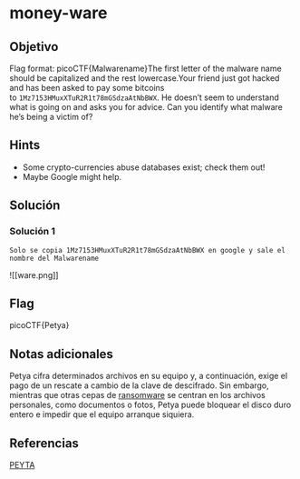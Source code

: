 # money-ware

## Objetivo

Flag format: picoCTF{Malwarename}The first letter of the malware name should be capitalized and the rest lowercase.Your friend just got hacked and has been asked to pay some bitcoins to `1Mz7153HMuxXTuR2R1t78mGSdzaAtNbBWX`. He doesn’t seem to understand what is going on and asks you for advice. Can you identify what malware he’s being a victim of?

## Hints

*  Some crypto-currencies abuse databases exist; check them out!
* Maybe Google might help.

## Solución

### Solución 1
```
Solo se copia 1Mz7153HMuxXTuR2R1t78mGSdzaAtNbBWX en google y sale el nombre del Malwarename
```
![[ware.png]]


## Flag

picoCTF{Petya} 

## Notas adicionales

Petya cifra determinados archivos en su equipo y, a continuación, exige el pago de un rescate a cambio de la clave de descifrado. Sin embargo, mientras que otras cepas de [ransomware](https://www.avast.com/es-es/c-what-is-ransomware) se centran en los archivos personales, como documentos o fotos, Petya puede bloquear el disco duro entero e impedir que el equipo arranque siquiera.

## Referencias

[PEYTA](https://www.cnbc.com/2017/06/28/ransomware-cyberattack-petya-bitcoin-payment.html)